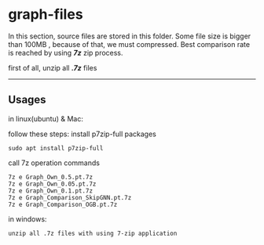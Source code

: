 # graph-files
In this section, source files are stored in this folder. Some file size is bigger than 100MB , because of that, we must compressed. Best comparison rate is reached by using ***7z*** zip process. 

first of all, unzip all ***.7z*** files 

---

## Usages
in linux(ubuntu) & Mac: 

follow these steps:
    install p7zip-full packages

    sudo apt install p7zip-full

call 7z operation commands

    7z e Graph_Own_0.5.pt.7z
    7z e Graph_Own_0.05.pt.7z
    7z e Graph_Own_0.1.pt.7z
    7z e Graph_Comparison_SkipGNN.pt.7z
    7z e Graph_Comparison_OGB.pt.7z

in windows:

    unzip all .7z files with using 7-zip application


